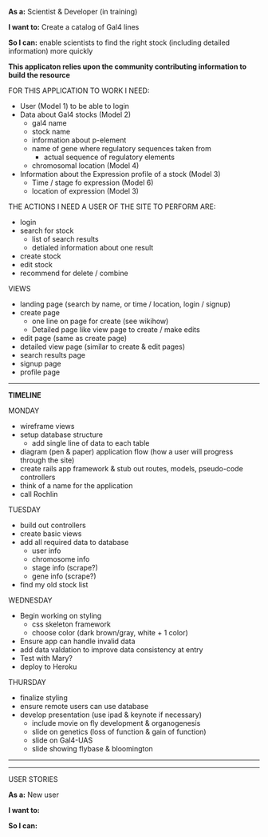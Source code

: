 **As a:** Scientist & Developer (in training)

**I want to:** Create a catalog of Gal4 lines

**So I can:** enable scientists to find the right stock (including detailed information) more quickly 


**This applicaton relies upon the community contributing information to build the resource**

FOR THIS APPLICATION TO WORK I NEED:

- User (Model 1) to be able to login
- Data about Gal4 stocks (Model 2)
	- gal4 name
	- stock name
	- information about p-element
	- name of gene where regulatory sequences taken from
		- actual sequence of regulatory elements
	- chromosomal location (Model 4)
- Information about the Expression profile of a stock (Model 3)
	- Time / stage fo expression (Model 6)
	- location of expression (Model 3)


THE ACTIONS I NEED A USER OF THE SITE TO PERFORM ARE:

- login
- search for stock
	- list of search results
	- detialed information about one result
- create stock
- edit stock
- recommend for delete / combine


VIEWS

- landing page (search by name, or time / location, login / signup)
- create page
	- one line on page for create (see wikihow)
	- Detailed page like view page to create / make edits
- edit page (same as create page)
- detailed view page (similar to create & edit pages)
- search results page
- signup page
- profile page

---------
**TIMELINE**

MONDAY

- wireframe views
- setup database structure
	- add single line of data to each table 
- diagram (pen & paper) application flow (how a user will progress through the site)
- create rails app framework & stub out routes, models, pseudo-code controllers
- think of a name for the application
- call Rochlin

TUESDAY

- build out controllers
- create basic views
- add all required data to database
	- user info
	- chromosome info
	- stage info (scrape?)
	- gene info (scrape?)
- find my old stock list 
	

WEDNESDAY

- Begin working on styling
	- css skeleton framework
	- choose color (dark brown/gray, white + 1 color)
- Ensure app can handle invalid data
- add data valdation to improve data consistency at entry
- Test with Mary?
- deploy to Heroku


THURSDAY

- finalize styling
- ensure remote users can use database
- develop presentation (use ipad & keynote if necessary)
	- include movie on fly development & organogenesis
	- slide on genetics (loss of function & gain of function)
	- slide on Gal4-UAS
	- slide showing flybase & bloomington

-----------
-----------
USER STORIES

**As a:** New user

**I want to:** 

**So I can:** 




